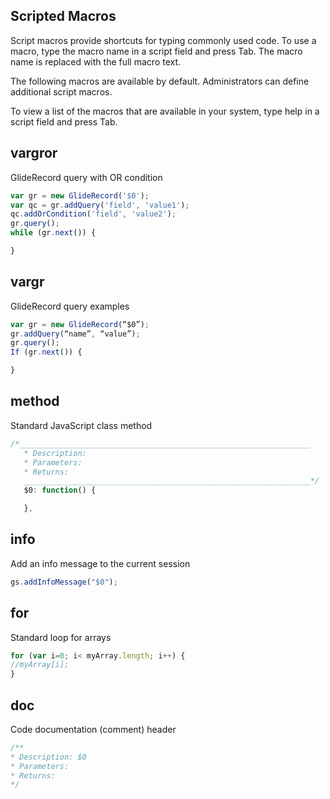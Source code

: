 ## Scripted Macros

Script macros provide shortcuts for typing commonly used code. To use a macro, type the macro name in a script field and press Tab. The macro name is replaced with the full macro text. 

The following macros are available by default. Administrators can define additional script macros.

To view a list of the macros that are available in your system, type help in a script field and press Tab.

vargror
--------
GlideRecord query with OR condition
```javascript
var gr = new GlideRecord('$0');
var qc = gr.addQuery('field', 'value1');
qc.addOrCondition('field', 'value2');
gr.query();
while (gr.next()) {

}
```

vargr
--------
GlideRecord query examples
```javascript
var gr = new GlideRecord(“$0”);
gr.addQuery(“name”, “value”);
gr.query();
If (gr.next()) {

}
```

method
--------
Standard JavaScript class method
```javascript
/*_________________________________________________________________
   * Description:
   * Parameters:
   * Returns:
   ________________________________________________________________*/
   $0: function() {

   },
```

info
--------
Add an info message to the current session
```javascript
gs.addInfoMessage("$0");
```

for
--------
Standard loop for arrays
```javascript
for (var i=0; i< myArray.length; i++) {
//myArray[i];
}
```

doc
--------
Code documentation (comment) header
```javascript
/**
* Description: $0
* Parameters:  
* Returns:
*/
```
